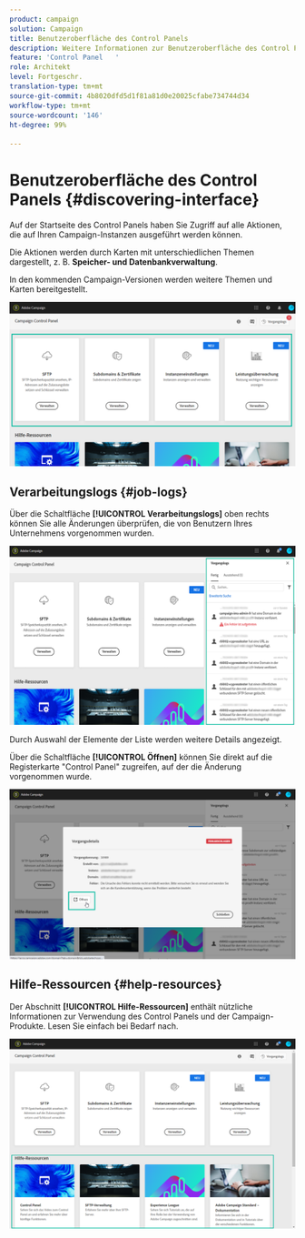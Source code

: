 ```yaml
---
product: campaign
solution: Campaign
title: Benutzeroberfläche des Control Panels
description: Weitere Informationen zur Benutzeroberfläche des Control Panels
feature: 'Control Panel   '
role: Architekt
level: Fortgeschr.
translation-type: tm+mt
source-git-commit: 4b8020dfd5d1f81a81d0e20025cfabe734744d34
workflow-type: tm+mt
source-wordcount: '146'
ht-degree: 99%

---
```



# Benutzeroberfläche des Control Panels {#discovering-interface}

Auf der Startseite des Control Panels haben Sie Zugriff auf alle Aktionen, die auf Ihren Campaign-Instanzen ausgeführt werden können.

Die Aktionen werden durch Karten mit unterschiedlichen Themen dargestellt, z. B. **Speicher- und Datenbankverwaltung**.

In den kommenden Campaign-Versionen werden weitere Themen und Karten bereitgestellt.

![](assets/control_panel_interface.png)

## Verarbeitungslogs {#job-logs}

Über die Schaltfläche **[!UICONTROL Verarbeitungslogs]** oben rechts können Sie alle Änderungen überprüfen, die von Benutzern Ihres Unternehmens vorgenommen wurden.

![](assets/control_panel_interface2.png)

Durch Auswahl der Elemente der Liste werden weitere Details angezeigt.

Über die Schaltfläche **[!UICONTROL Öffnen]** können Sie direkt auf die Registerkarte &quot;Control Panel&quot; zugreifen, auf der die Änderung vorgenommen wurde.

![](assets/control_panel_logdetails.png)

## Hilfe-Ressourcen {#help-resources}

Der Abschnitt **[!UICONTROL Hilfe-Ressourcen]** enthält nützliche Informationen zur Verwendung des Control Panels und der Campaign-Produkte. Lesen Sie einfach bei Bedarf nach.

![](assets/helpresources.png)

